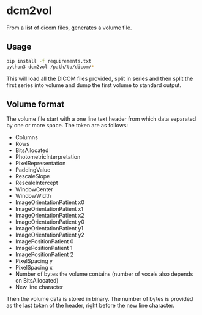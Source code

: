 # dcm2vol

From a list of dicom files, generates a volume file.

## Usage

```bash
pip install -f requirements.txt
python3 dcm2vol /path/to/dicom/*
```

This will load all the DICOM files provided, split in series and then split
the first series into volume and dump the first volume to standard output.

## Volume format

The volume file start with a one line text header from which data separated by one or more space.
The token are as follows:
* Columns
* Rows
* BitsAllocated
* PhotometricInterpretation
* PixelRepresentation
* PaddingValue
* RescaleSlope
* RescaleIntercept
* WindowCenter
* WindowWidth
* ImageOrientationPatient x0
* ImageOrientationPatient x1
* ImageOrientationPatient x2
* ImageOrientationPatient y0
* ImageOrientationPatient y1
* ImageOrientationPatient y2
* ImagePositionPatient 0
* ImagePositionPatient 1
* ImagePositionPatient 2
* PixelSpacing y
* PixelSpacing x
* Number of bytes the volume contains (number of voxels also depends on BitsAllocated)
* New line character

Then the volume data is stored in binary. The number of bytes is provided as the last token of the
header, right before the new line character.
